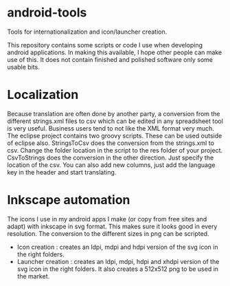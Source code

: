 android-tools
=============
Tools for internationalization and icon/launcher creation. 

This repository contains some scripts or code I use when developing android applications. In making this available, I hope other people can make use of this. It does not contain finished and polished software only some usable bits.

Localization
============
Because translation are often done by another party, a conversion from the different strings.xml files to csv which can be edited in any spreadsheet tool is very useful. Business users tend to not like the XML format very much. The eclipse project contains two groovy scripts. These can be used outside of eclipse also. StringsToCsv does the conversion from the strings.xml to csv. Change the folder location in the script to the res folder of your project. CsvToStrings does the conversion in the other direction. Just specify the location of the csv. You can also add new columns, just add the language key in the header and start translating.

Inkscape automation
===================
The icons I use in my android apps I make (or copy from free sites and adapt) with inkscape in svg format. This makes sure it looks good in every resolution. The conversion to the different sizes in png can be scripted.
* Icon creation : creates an ldpi, mdpi and hdpi version of the svg icon in the right folders. 
* Launcher creation : creates an ldpi, mdpi, hdpi and xhdpi version of the svg icon in the right folders. It also creates a 512x512 png to be used in the market. 
